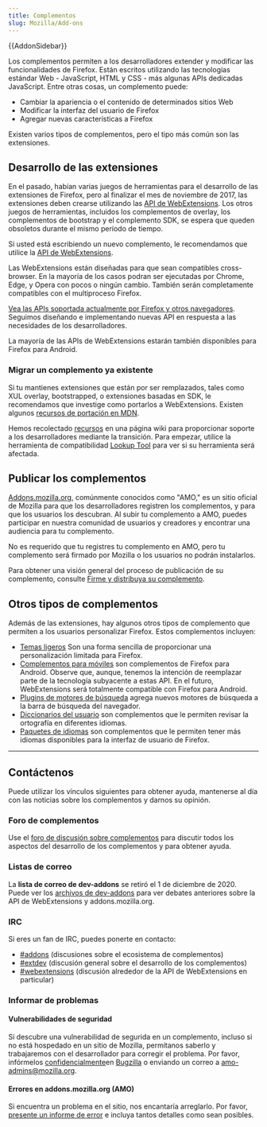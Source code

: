 ```yaml
---
title: Complementos
slug: Mozilla/Add-ons
---
```


{{AddonSidebar}}

Los complementos permiten a los desarrolladores extender y modificar las funcionalidades de Firefox. Están escritos utilizando las tecnologías estándar Web - JavaScript, HTML y CSS - más algunas APIs dedicadas JavaScript. Entre otras cosas, un complemento puede:

- Cambiar la apariencia o el contenido de determinados sitios Web
- Modificar la interfaz del usuario de Firefox
- Agregar nuevas características a Firefox

Existen varios tipos de complementos, pero el tipo más común son las extensiones.

## Desarrollo de las extensiones

En el pasado, habían varias juegos de herramientas para el desarrollo de las extensiones de Firefox, pero al finalizar el mes de noviembre de 2017, las extensiones deben crearse utilizando las [API de WebExtensions](/es/docs/Mozilla/Add-ons/WebExtensions). Los otros juegos de herramientas, incluidos los complementos de overlay, los complementos de bootstrap y el complemento SDK, se espera que queden obsoletos durante el mismo período de tiempo.

Si usted está escribiendo un nuevo complemento, le recomendamos que utilice la [API de WebExtensions](/es/docs/Mozilla/Add-ons/WebExtensions).

Las WebExtensions están diseñadas para que sean compatibles cross-browser. En la mayoría de los casos podran ser ejecutadas por Chrome, Edge, y Opera con pocos o ningún cambio. También serán completamente compatibles con el multiproceso Firefox.

[Vea las APIs soportada actualmente por Firefox y otros navegadores](/es/docs/Mozilla/Add-ons/WebExtensions/Browser_support_for_JavaScript_APIs). Seguimos diseñando e implementando nuevas API en respuesta a las necesidades de los desarrolladores.

La mayoría de las APIs de WebExtensions estarán también disponibles para Firefox para Android.

### Migrar un complemento ya existente

Si tu mantienes extensiones que están por ser remplazados, tales como XUL overlay, bootstrapped, o extensiones basadas en SDK, le recomendamos que investige como portarlos a WebExtensions. Existen algunos [recursos de portación en MDN](https://extensionworkshop.com/documentation/develop/porting-a-legacy-firefox-extension/).

Hemos recolectado [recursos](https://wiki.mozilla.org/Add-ons/developer/communication) en una página wiki para proporcionar soporte a los desarrolladores mediante la transición. Para empezar, utilice la herramienta de compatibilidad [Lookup Tool](https://compatibility-lookup.services.mozilla.com/) para ver si su herramienta será afectada.

## Publicar los complementos

[Addons.mozilla.org](https://addons.mozilla.org/es/firefox/), comúnmente conocidos como "AMO," es un sitio oficial de Mozilla para que los desarrolladores registren los complementos, y para que los usuarios los descubran. Al subir tu complemento a AMO, puedes participar en nuestra comunidad de usuarios y creadores y encontrar una audiencia para tu complemento.

No es requerido que tu registres tu complemento en AMO, pero tu complemento será firmado por Mozilla o los usuarios no podrán instalarlos.

Para obtener una visión general del proceso de publicación de su complemento, consulte [Firme y distribuya su complemento](https://extensionworkshop.com/documentation/publish/signing-and-distribution-overview/#distributing-your-addon).

## Otros tipos de complementos

Además de las extensiones, hay algunos otros tipos de complemento que permiten a los usuarios personalizar Firefox. Estos complementos incluyen:

- [Temas ligeros](/docs/Mozilla/Add-ons/Themes/Background) Son una forma sencilla de proporcionar una personalización limitada para Firefox.
- [Complementos para móviles](/es/docs/Mozilla/Add-ons/Firefox_for_Android) son complementos de Firefox para Android. Observe que, aunque, tenemos la intención de reemplazar parte de la tecnología subyacente a estas API. En el futuro, WebExtensions será totalmente compatible con Firefox para Android.
- [Plugins de motores de búsqueda](/es/docs/Web/OpenSearch) agrega nuevos motores de búsqueda a la barra de búsqueda del navegador.
- [Diccionarios del usuario](/es/docs/Mozilla/Creating_a_spell_check_dictionary_add-on) son complementos que le permiten revisar la ortografía en diferentes idiomas.
- [Paquetes de idiomas](https://support.mozilla.org/kb/use-firefox-interface-other-languages-language-pack) son complementos que le permiten tener más idiomas disponibles para la interfaz de usuario de Firefox.

---

## Contáctenos

Puede utilizar los vínculos siguientes para obtener ayuda, mantenerse al día con las noticias sobre los complementos y darnos su opinión.

### Foro de complementos

Use el [foro de discusión sobre complementos](https://discourse.mozilla-community.org/c/add-ons) para discutir todos los aspectos del desarrollo de los complementos y para obtener ayuda.

### Listas de correo

La **lista de correo de dev-addons** se retiró el 1 de diciembre de 2020. Puede ver los [archivos de dev-addons](https://mail.mozilla.org/pipermail/dev-addons/) para ver debates anteriores sobre la API de WebExtensions y addons.mozilla.org.

### IRC

Si eres un fan de IRC, puedes ponerte en contacto:

- [#addons](irc://irc.mozilla.org/addons) (discusiones sobre el ecosistema de complementos)
- [#extdev](irc://irc.mozilla.org/extdev) (discusión general sobre el desarrollo de los complementos)
- [#webextensions](irc://irc.mozilla.org/webextensions) (discusión alrededor de la API de WebExtensions en particular)

### Informar de problemas

#### Vulnerabilidades de seguridad

Si descubre una vulnerabilidad de segurida en un complemento, incluso si no está hospedado en un sitio de Mozilla, permítanos saberlo y trabajaremos con el desarrollador para corregir el problema. Por favor, infórmelos [confidencialmente](https://www.mozilla.org/projects/security/security-bugs-policy.html)en [Bugzilla](https://bugzilla.mozilla.org/enter_bug.cgi?product=addons.mozilla.org&component=Add-on%20Security&maketemplate=Add-on%20Security%20Bug&bit-23=1&rep_platform=All&op_sys=All) o enviando un correo a <amo-admins@mozilla.org>.

#### Errores en addons.mozilla.org (AMO)

Si encuentra un problema en el sitio, nos encantaría arreglarlo. Por favor, [presente un informe de error](https://github.com/mozilla/addons/issues/new) e incluya tantos detalles como sean posibles.
